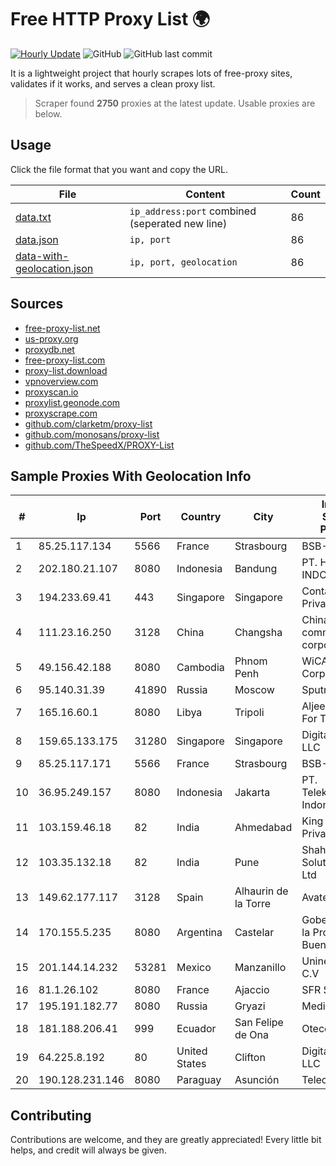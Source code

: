 
# Free HTTP Proxy List 🌍

[![Hourly Update](https://github.com/mertguvencli/http-proxy-list/actions/workflows/main.yml/badge.svg?branch=main)](https://github.com/mertguvencli/http-proxy-list/actions/workflows/main.yml)
![GitHub](https://img.shields.io/github/license/mertguvencli/http-proxy-list)
![GitHub last commit](https://img.shields.io/github/last-commit/mertguvencli/http-proxy-list)

It is a lightweight project that hourly scrapes lots of free-proxy sites, validates if it works, and serves a clean proxy list.


> Scraper found **2750** proxies at the latest update. Usable proxies are below.

## Usage

Click the file format that you want and copy the URL.


|File|Content|Count|
|----|-------|-----|
|[data.txt](https://raw.githubusercontent.com/mertguvencli/http-proxy-list/main/proxy-list/data.txt)|`ip_address:port` combined (seperated new line)|86|
|[data.json](https://raw.githubusercontent.com/mertguvencli/http-proxy-list/main/proxy-list/data.json)|`ip, port`|86|
|[data-with-geolocation.json](https://raw.githubusercontent.com/mertguvencli/http-proxy-list/main/proxy-list/data-with-geolocation.json)|`ip, port, geolocation`|86|

## Sources

* [free-proxy-list.net](https://free-proxy-list.net)
* [us-proxy.org](https://www.us-proxy.org)
* [proxydb.net](http://proxydb.net)
* [free-proxy-list.com](https://free-proxy-list.com/?page=&port=&type%5B%5D=http&type%5B%5D=https&up_time=0&search=Search)
* [proxy-list.download](https://www.proxy-list.download/HTTP)
* [vpnoverview.com](https://vpnoverview.com/privacy/anonymous-browsing/free-proxy-servers)
* [proxyscan.io](https://www.proxyscan.io)
* [proxylist.geonode.com](https://proxylist.geonode.com/api/proxy-list?limit=300&page=1&sort_by=lastChecked&sort_type=desc&protocols=http,https)
* [proxyscrape.com](https://api.proxyscrape.com/v2/?request=displayproxies&protocol=http&timeout=10000&country=all&ssl=all&anonymity=all)
* [github.com/clarketm/proxy-list](https://raw.githubusercontent.com/clarketm/proxy-list/master/proxy-list-raw.txt)
* [github.com/monosans/proxy-list](https://raw.githubusercontent.com/monosans/proxy-list/main/proxies/http.txt)
* [github.com/TheSpeedX/PROXY-List](https://raw.githubusercontent.com/TheSpeedX/PROXY-List/master/http.txt)


## Sample Proxies With Geolocation Info

|#|Ip|Port|Country|City|Internet Service Provider|
|-|--|----|-------|----|-------------------------|
|1|85.25.117.134|5566|France|Strasbourg|BSB-SERVICE|
|2|202.180.21.107|8080|Indonesia|Bandung|PT. HIPERNET INDODATA|
|3|194.233.69.41|443|Singapore|Singapore|Contabo Asia Private Limited|
|4|111.23.16.250|3128|China|Changsha|China Mobile communications corporation|
|5|49.156.42.188|8080|Cambodia|Phnom Penh|WiCAM Corporation Ltd|
|6|95.140.31.39|41890|Russia|Moscow|Sputnik LTD|
|7|165.16.60.1|8080|Libya|Tripoli|Aljeel Aljadeed For Technology|
|8|159.65.133.175|31280|Singapore|Singapore|DigitalOcean, LLC|
|9|85.25.117.171|5566|France|Strasbourg|BSB-SERVICE|
|10|36.95.249.157|8080|Indonesia|Jakarta|PT. Telekomunikasi Indonesia|
|11|103.159.46.18|82|India|Ahmedabad|King Netsol Private Limited|
|12|103.35.132.18|82|India|Pune|Shah Infinite Solutions Pvt. Ltd|
|13|149.62.177.117|3128|Spain|Alhaurin de la Torre|Avatel Telecom|
|14|170.155.5.235|8080|Argentina|Castelar|Gobernacion de la Provincia de Buenos Aires|
|15|201.144.14.232|53281|Mexico|Manzanillo|Uninet S.A. de C.V|
|16|81.1.26.102|8080|France|Ajaccio|SFR SA|
|17|195.191.182.77|8080|Russia|Gryazi|MediaNet Ltd.|
|18|181.188.206.41|999|Ecuador|San Felipe de Ona|Otecel S.A.|
|19|64.225.8.192|80|United States|Clifton|DigitalOcean, LLC|
|20|190.128.231.146|8080|Paraguay|Asunción|Telecel S.A.|



## Contributing

Contributions are welcome, and they are greatly appreciated! Every
little bit helps, and credit will always be given.

